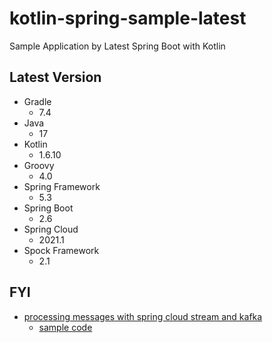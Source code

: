kotlin-spring-sample-latest
===

Sample Application by Latest Spring Boot with Kotlin

Latest Version
---

- Gradle
  - 7.4
- Java
  - 17
- Kotlin
  - 1.6.10
- Groovy
  - 4.0
- Spring Framework
  - 5.3
- Spring Boot
  - 2.6
- Spring Cloud
  - 2021.1
- Spock Framework
  - 2.1


FYI
---

- [processing messages with spring cloud stream and kafka](https://blog.avenuecode.com/processing-messages-with-spring-cloud-stream-and-kafka)
  - [sample code](https://github.com/henriquels25/spring-cloud-stream-sample)

